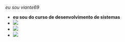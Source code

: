 *eu sou  viante69*
- **eu sou do curso de desenvolvimento de sistemas**
- ![](https://img.shields.io/badge/iFood-EA1D2C?style=for-the-badge&logo=ifood&logoColor=white)
- ![](https://img.shields.io/badge/TikTok-000000?style=for-the-badge&logo=tiktok&logoColor=white)
- ![](https://img.shields.io/badge/Xbox-107C10?style=for-the-badge&logo=xbox&logoColor=white)
